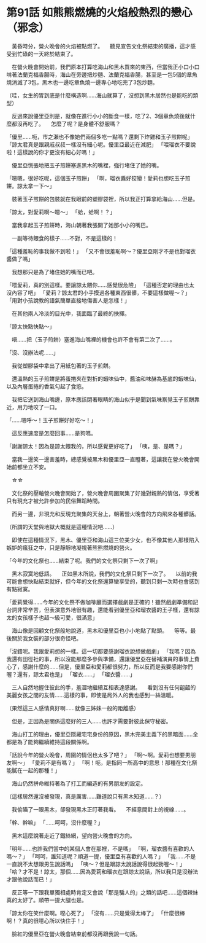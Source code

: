 # 第91話 如熊熊燃燒的火焰般熱烈的戀心（邪念）

　黃昏時分，營火晚會的火焰被點燃了。
　聽見宣告文化祭結束的廣播，這才感受到忙碌的一天終於結束了。

　在營火晚會開始前，我們原本打算吃海山和黑木買來的東西，但當我正小口小口啃著法蘭克福香腸時，海山在旁邊把炒麵、法蘭克福香腸，甚至是一包5個的章魚燒消滅了3包，黑木也一邊吃章魚燒一邊專心地吃完了3包炒麵。

（哇，女生的胃到底是什麼構造啊……海山就算了，沒想到黑木居然也是能吃的類型）

　反過來說優里亞則是，就像在進行小小的斷食一樣，吃了2、3個章魚燒後就什麼都沒再吃了。
　怎麼了呢？是身體不舒服嗎？

「優里……呃，市之瀨也不像她們兩個多吃一點嗎？還剩下炸雞和玉子煎餅呢」
「諒太君真是跟親戚叔叔一樣沒有細心呢。優里亞最近在減肥」
「喂瑠衣不要說啦！這樣說的你才更沒有細心好嗎！」

　優里亞慌張地把玉子煎餅塞進黑木的嘴裡，強行堵住了她的嘴。

「嗯嗯，很好吃呢，這個玉子煎餅」
「啊，瑠衣醬好狡猾！愛莉也想吃玉子煎餅。諒太拿一下～」

　裝著玉子煎餅的包裝就在我眼前的塑膠袋裡，所以我正打算拿給海山……但是。

「諒太，對愛莉啊～嗯～」
「蛤，蛤啊！？」

　當我拿起玉子煎餅時，海山朝著我張開了她那小小的嘴巴。

　一副等待餵食的樣子……不對，不是這樣的！

「這種羞恥的事我做不到啦！」
「又不會很羞恥啊～？優里亞剛才不是也對瑠衣醬做了嗎」

　我想那只是為了堵住她的嘴而已吧。

「喂愛莉，真的別這樣。要讓諒太餵你……感覺很危險」
「這種否定的理由也太沒內容了吧」
「愛莉？諒太君的小手摸過各種東西很髒，不要這樣做喔～？」
「用對小孩說教的語氣簡單直接地傷害人是怎樣！」

　在其他兩人冷淡的目光中，我面臨了最終的抉擇。

「諒太快點快點～」

　唔……把（玉子煎餅）塞進海山嘴裡的機會也許不會有第二次了……。

「沒、沒辦法呢……」

　我從塑膠袋中拿出了用紙包著的玉子煎餅。

　還溫熱的玉子煎餅是將蛋捲夾在對折的蝦味仙中，醬油和味醂為基底的蝦味仙，以及內層蛋捲的香氣勾起了食慾。

　我把它送到海山嘴邊，原本應該閉著眼睛的海山似乎是聞到氣味察覺玉子煎餅靠近，用力地咬了一口。

「……嗯呼～！玉子煎餅好好吃～！」

　這反應速度是怎麼回事……是狗嗎。

「謝謝諒太！因為是諒太餵我的，所以感覺更好吃了」
「咦，是、是嗎？」

　當我一邊笑一邊害羞時，總感覺被黑木和優里亞一直瞪著，這讓我在營火晚會開始前都坐立不安。

　☆☆

　文化祭的壓軸營火晚會開始了，營火晚會周圍聚集了好幾對親熱的情侶，享受著只有現充才被允許參加的民俗舞蹈時間。

　而另一邊，非現充和反現充聚集的天台上，朝著營火晚會的方向飛來各種髒話。

（所謂的天堂與地獄大概就是這種情況吧……）

　即使在這種情況下，黑木、優里亞和海山這三位美少女，也不像其他人那樣陷入嫉妒的瘋狂之中，只是靜靜地凝視著熊熊燃燒的營火。

「今年的文化祭也……結束了呢。我們的文化祭只剩下一次了啊」

　黑木寂寞地低語。
　正如黑木所說，我們的文化祭只剩下一次了。
　以前的我可能會想快點結束就好，但今年的文化祭還算蠻享受的，聽到只剩一次時也會感到有點寂寞。

「愛莉覺得……今年的文化祭不做咖啡廳而選擇戲劇是正確的！雖然戲劇準備和記台詞非常辛苦，但表演意外地很有趣，還能看到優里亞和瑠衣醬的王子樣，還有諒太的女孩樣子也超～級可愛，很滿意」

　海山像是回顧文化祭般地說道，黑木和優里亞也小小地點了點頭。
　等等。最後關於我女裝的部分很奇怪吧。

「沒錯呢。我跟愛莉想的一樣。這一切都要感謝瑠衣說想做戲劇」
「我嗎？因為我還有田徑社的事，所以沒能那麼多參與準備，還讓優里亞在替補演員的事情上費心了，感謝什麼的……但是，優里亞和愛莉都很努力，所以反而是我要感謝你們喔？還有，諒太君也是」
「瑠衣……」
「瑠衣醬……」

　三人自然地握住彼此的手，羞澀地繼續互相表達感謝。
　看到沒有任何齟齬的美麗女孩之間的友情……這樣的事，即使是局外人的我也感到一絲溫暖。

（果然這三人感情真好啊……就像三姊妹一般的距離感）

　但是，正因為是關係這麼好的三人……也許才需要對彼此保守秘密。

　海山打工的理由，優里亞隱藏宅宅身份的原因，黑木完美主義下的黑暗面……全都是為了能夠繼續維持這段關係啊。

「話說今年的營火晚會，周圍的情侶也太多了吧？」
「啊～啊。愛莉也想要男朋友啊～」
「愛莉不是有嗎？」
「啊！呃，是指同一所高中的意思！那種在文化祭能膩在一起的那種！」

　海山仍然拼命維持著為了打工而編造的有男朋友的設定。

（這樣居然還沒被發現，真是厲害……難道說只有黑木知道……？）

　我偷瞄了一眼黑木，卻發現黑木正盯著我看。
　不經意間對上的視線……。

「幹、幹嘛」
「……呵呵，沒什麼喔？」

　黑木這麼說著走近了鐵絲網，望向營火晚會的方向。

「明年……也許我們當中的某個人會在那裡，不是嗎」
「啊，瑠衣醬有喜歡的人嗎～？」
「呵呵，誰知道呢？順道一提，優里亞有喜歡的人嗎？」
「我……不是一直說不太想跟男生說話嗎」
「咦～？但是跟諒太說話說得很起勁喔～！」
「哈？才不是！諒太，那個……因為愛莉和瑠衣在跟諒太說話，所以我只是沒辦法才跟他說話而已！」

　反正等一下跟我單獨相處時肯定又會說「那是騙人的」之類的話吧……這個辣妹真的太好了。順帶一提大腿也是。

「諒太你在笑什麼啊。噁心死了」
「沒有……只是覺得太棒了」
「什麼很棒啊！？真的很噁心所以快住手！」

　臉紅的優里亞在營火晚會結束前都沒再跟我說一句話。